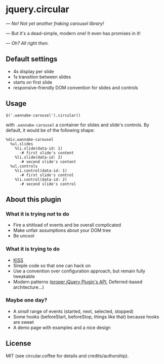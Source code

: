 jquery.circular
===============

— *No! Not yet another fraking carousel library!*

— But it's a dead-simple, modern one! It even has promises in it!

— *Oh? All right then.*

Default settings
----------------

* 4s display per slide
* 1s transition between slides
* starts on first slide
* responsive-friendly DOM convention for slides and controls

Usage
-----

``` jquery
$('.wannabe-carousel').circular()
```

with `.wannabe-carousel` a container for slides and slide's controls. By
default, it would be of the following shape:

``` haml
%div.wannabe-carousel
  %ul.slides
    %li.slide(data-id: 1)
      -# first slide's content
    %li.slide(data-id: 2)
      -# second slide's content
  %ul.controls
    %li.control(data-id: 1)
      -# first slide's control
    %li.control(data-id: 2)
      -# second slide's control
```

About this plugin
-----------------

### What it is trying *not* to do

* Fire a shitload of events and be overall complicated
* Make unfair assumptions about your DOM tree
* Be uncool

### What it is trying to do

* [KISS](http://en.wikipedia.org/wiki/KISS_principle)
* Simple code so that one can hack on
* Use a convention over configuration approach, but remain fully tweakable
* Modern patterns ([proper jQuery Plugin's API](http://kaibun.net/blog/2013/04/19/a-fully-fledged-coffeescript-boilerplate-for-jquery-plugins/),
  Deferred-based architecture…)

### Maybe one day?

* A *small* range of events (started, next, selected, stopped)
* Some hooks (beforeStart, beforeStop, things like that) because hooks are
  sweet
* A demo page with examples and a nice design

License
-------

MIT (see circular.coffee for details and credits/authorship).
